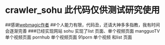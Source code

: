 # crawler_sohu 此代码仅供测试研究使用
##感谢[webmagic作者](http://webmagic.io/)
##个人能力有限，代码丑，还请大神多多指教，我有时间会逐渐完善
###已经实现网站
sohu 实现了list 页面、单个视频页面
mangguoTV 单个视频页面
pornhub 单个视频页面
91porn 单个视频 和list 页面


